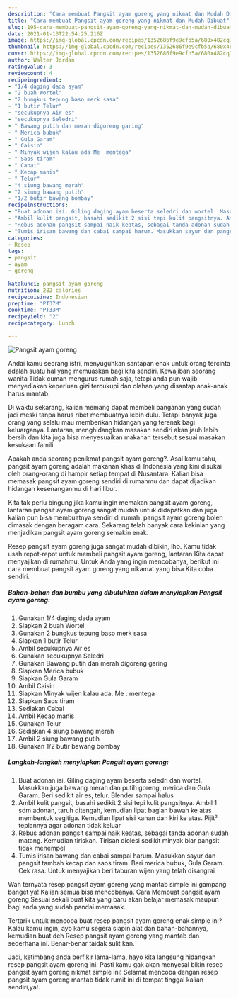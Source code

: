 ```yaml
---
description: "Cara membuat Pangsit ayam goreng yang nikmat dan Mudah Dibuat"
title: "Cara membuat Pangsit ayam goreng yang nikmat dan Mudah Dibuat"
slug: 195-cara-membuat-pangsit-ayam-goreng-yang-nikmat-dan-mudah-dibuat
date: 2021-01-13T22:54:25.216Z
image: https://img-global.cpcdn.com/recipes/1352686f9e9cfb5a/680x482cq70/pangsit-ayam-goreng-foto-resep-utama.jpg
thumbnail: https://img-global.cpcdn.com/recipes/1352686f9e9cfb5a/680x482cq70/pangsit-ayam-goreng-foto-resep-utama.jpg
cover: https://img-global.cpcdn.com/recipes/1352686f9e9cfb5a/680x482cq70/pangsit-ayam-goreng-foto-resep-utama.jpg
author: Walter Jordan
ratingvalue: 3
reviewcount: 4
recipeingredient:
- "1/4 daging dada ayam"
- "2 buah Wortel"
- "2 bungkus tepung baso merk sasa"
- "1 butir Telur"
- "secukupnya Air es"
- "secukupnya Seledri"
- " Bawang putih dan merah digoreng garing"
- " Merica bubuk"
- " Gula Garam"
- " Caisin"
- " Minyak wijen kalau ada Me  mentega"
- " Saos tiram"
- " Cabai"
- " Kecap manis"
- " Telur"
- "4 siung bawang merah"
- "2 siung bawang putih"
- "1/2 butir bawang bombay"
recipeinstructions:
- "Buat adonan isi. Giling daging ayam beserta seledri dan wortel. Masukkan juga bawang merah dan putih goreng, merica dan Gula Garam. Beri sedikit air es, telur. Blender sampai halus"
- "Ambil kulit pangsit, basahi sedikit 2 sisi tepi kulit pangsitnya. Ambil 1 sdm adonan, taruh ditengah, kemudian lipat bagian bawah ke atas membentuk segitiga. Kemudian lipat sisi kanan dan kiri ke atas. Pijit² tepiannya agar adonan tidak keluar"
- "Rebus adonan pangsit sampai naik keatas, sebagai tanda adonan sudah matang. Kemudian tiriskan. Tirisan diolesi sedikit minyak biar pangsit tidak menempel"
- "Tumis irisan bawang dan cabai sampai harum. Masukkan sayur dan pangsit tambah kecap dan saos tiram. Beri merica bubuk, Gula Garam. Cek rasa. Untuk menyajikan beri taburan wijen yang telah disangrai"
categories:
- Resep
tags:
- pangsit
- ayam
- goreng

katakunci: pangsit ayam goreng 
nutrition: 282 calories
recipecuisine: Indonesian
preptime: "PT37M"
cooktime: "PT33M"
recipeyield: "2"
recipecategory: Lunch

---
```



![Pangsit ayam goreng](https://img-global.cpcdn.com/recipes/1352686f9e9cfb5a/680x482cq70/pangsit-ayam-goreng-foto-resep-utama.jpg)

Andai kamu seorang istri, menyuguhkan santapan enak untuk orang tercinta adalah suatu hal yang memuaskan bagi kita sendiri. Kewajiban seorang  wanita Tidak cuman mengurus rumah saja, tetapi anda pun wajib menyediakan keperluan gizi tercukupi dan olahan yang disantap anak-anak harus mantab.

Di waktu  sekarang, kalian memang dapat membeli panganan yang sudah jadi meski tanpa harus ribet membuatnya lebih dulu. Tetapi banyak juga orang yang selalu mau memberikan hidangan yang terenak bagi keluarganya. Lantaran, menghidangkan masakan sendiri akan jauh lebih bersih dan kita juga bisa menyesuaikan makanan tersebut sesuai masakan kesukaan famili. 



Apakah anda seorang penikmat pangsit ayam goreng?. Asal kamu tahu, pangsit ayam goreng adalah makanan khas di Indonesia yang kini disukai oleh orang-orang di hampir setiap tempat di Nusantara. Kalian bisa memasak pangsit ayam goreng sendiri di rumahmu dan dapat dijadikan hidangan kesenanganmu di hari libur.

Kita tak perlu bingung jika kamu ingin memakan pangsit ayam goreng, lantaran pangsit ayam goreng sangat mudah untuk didapatkan dan juga kalian pun bisa membuatnya sendiri di rumah. pangsit ayam goreng boleh dimasak dengan beragam cara. Sekarang telah banyak cara kekinian yang menjadikan pangsit ayam goreng semakin enak.

Resep pangsit ayam goreng juga sangat mudah dibikin, lho. Kamu tidak usah repot-repot untuk membeli pangsit ayam goreng, lantaran Kita dapat menyajikan di rumahmu. Untuk Anda yang ingin mencobanya, berikut ini cara membuat pangsit ayam goreng yang nikamat yang bisa Kita coba sendiri.

<!--inarticleads1-->

##### Bahan-bahan dan bumbu yang dibutuhkan dalam menyiapkan Pangsit ayam goreng:

1. Gunakan 1/4 daging dada ayam
1. Siapkan 2 buah Wortel
1. Gunakan 2 bungkus tepung baso merk sasa
1. Siapkan 1 butir Telur
1. Ambil secukupnya Air es
1. Gunakan secukupnya Seledri
1. Gunakan  Bawang putih dan merah digoreng garing
1. Siapkan  Merica bubuk
1. Siapkan  Gula Garam
1. Ambil  Caisin
1. Siapkan  Minyak wijen kalau ada. Me : mentega
1. Siapkan  Saos tiram
1. Sediakan  Cabai
1. Ambil  Kecap manis
1. Gunakan  Telur
1. Sediakan 4 siung bawang merah
1. Ambil 2 siung bawang putih
1. Gunakan 1/2 butir bawang bombay




<!--inarticleads2-->

##### Langkah-langkah menyiapkan Pangsit ayam goreng:

1. Buat adonan isi. Giling daging ayam beserta seledri dan wortel. Masukkan juga bawang merah dan putih goreng, merica dan Gula Garam. Beri sedikit air es, telur. Blender sampai halus
1. Ambil kulit pangsit, basahi sedikit 2 sisi tepi kulit pangsitnya. Ambil 1 sdm adonan, taruh ditengah, kemudian lipat bagian bawah ke atas membentuk segitiga. Kemudian lipat sisi kanan dan kiri ke atas. Pijit² tepiannya agar adonan tidak keluar
1. Rebus adonan pangsit sampai naik keatas, sebagai tanda adonan sudah matang. Kemudian tiriskan. Tirisan diolesi sedikit minyak biar pangsit tidak menempel
1. Tumis irisan bawang dan cabai sampai harum. Masukkan sayur dan pangsit tambah kecap dan saos tiram. Beri merica bubuk, Gula Garam. Cek rasa. Untuk menyajikan beri taburan wijen yang telah disangrai




Wah ternyata resep pangsit ayam goreng yang mantab simple ini gampang banget ya! Kalian semua bisa mencobanya. Cara Membuat pangsit ayam goreng Sesuai sekali buat kita yang baru akan belajar memasak maupun bagi anda yang sudah pandai memasak.

Tertarik untuk mencoba buat resep pangsit ayam goreng enak simple ini? Kalau kamu ingin, ayo kamu segera siapin alat dan bahan-bahannya, kemudian buat deh Resep pangsit ayam goreng yang mantab dan sederhana ini. Benar-benar taidak sulit kan. 

Jadi, ketimbang anda berfikir lama-lama, hayo kita langsung hidangkan resep pangsit ayam goreng ini. Pasti kamu gak akan menyesal bikin resep pangsit ayam goreng nikmat simple ini! Selamat mencoba dengan resep pangsit ayam goreng mantab tidak rumit ini di tempat tinggal kalian sendiri,ya!.

